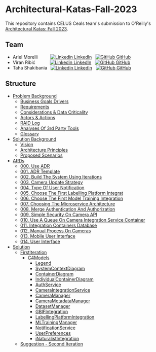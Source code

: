 # Architectural-Katas-Fall-2023

This repository contains CELUS Ceals team's submission to O'Reilly's [Architectural Katas: Fall 2023](https://www.oreilly.com/live-events/architectural-katas-fall-2023/0636920097709/0636920097708/).

## Team

- Ariel Morelli &emsp;&emsp; &nbsp;[![Linkedin](https://i.stack.imgur.com/gVE0j.png) LinkedIn](https://www.linkedin.com/in/arielmorelli/)
  &nbsp;
  [![GitHub](https://i.stack.imgur.com/tskMh.png) GitHub](https://github.com/arielmorelli)
- Viran Ribić&emsp;&emsp;&emsp;&nbsp;[![Linkedin](https://i.stack.imgur.com/gVE0j.png) LinkedIn](https://www.linkedin.com/in/viran-ribic/)
  &nbsp;
  [![GitHub](https://i.stack.imgur.com/tskMh.png) GitHub](https://github.com/viranribic)
- Taha Shakibania&ensp;&nbsp;[![Linkedin](https://i.stack.imgur.com/gVE0j.png) LinkedIn](https://www.linkedin.com/in/tahashakibania/)
  &nbsp;
  [![GitHub](https://i.stack.imgur.com/tskMh.png) GitHub](https://github.com/shakibaniataha)

## Structure

- [Problem Background](./1.ProblemBackground/README.md)
  - [Business Goals Drivers](./1.ProblemBackground/0.BusinessGoalsDrivers.md)
  - [Requirements](./1.ProblemBackground/1.Requirements.md)
  - [Considerations & Data Criticality](./1.ProblemBackground/2.ConsiderationsAndDataCriticality.md)
  - [Actors & Actions](./1.ProblemBackground/3.ActorsAndActions.md)
  - [RAID Log](./1.ProblemBackground/4.RaidLog.md)
  - [Analyses Of 3rd Party Tools](./1.ProblemBackground/5.AnalysesOf3rdPartyTools.md)
  - [Glossary](./1.ProblemBackground/6.Glossary.md)
- [Solution Background](./2.SolutionBackground/README.md)
  - [Vision](./2.SolutionBackground/0.Vision.md)
  - [Architecture Principles](./2.SolutionBackground/1.ArchitecturePrinciples.md)
  - [Proposed Scenarios](./2.SolutionBackground/2.ProposedScenarios.md)
- [ARDs](./3.ARDs/README.md)
  - [000. Use ADR](./3.ARDs/000.UseADR.md)
  - [001. ADR Template](./3.ARDs/001.ADRTemplate.md)
  - [002. Build The System Using Iterations](./3.ARDs/002.BuildTheSystemUsingIterations.md)
  - [003. Camera Update Strategy](./3.ARDs/003.CameraUpdateStrategy.md)
  - [004. Type Of User Notification](./3.ARDs/004.TypeOfUserNotification.md)
  - [005. Choose The First Labelling Platform Integrat](./3.ARDs/005.ChooseTheFirstLabellingPlatformIntegrat.md)
  - [006. Choose The First Model Training Integration](./3.ARDs/006.ChooseTheFirstModelTrainingIntegration.md)
  - [007. Choosing The Microservice Architecture](./3.ARDs/007.ChoosingTheMicroserviceArchitecture.md)
  - [008. Merge Authentication And Authorization](./3.ARDs/008.MergeAuthenticationAndAuthorization.md)
  - [009. Simple Security On Camera API](./3.ARDs/009.SimpleSecurityOnCameraAPI.md)
  - [010. Use A Queue On Camera Integration Service Container](./3.ARDs/010.UseAQueueOnCameraIntegrationServiceContainer.md)
  - [011. Integration Containers Database](./3.ARDs/011.IntegrationContainersDatabase.md)
  - [012. Manual Process On Cameras](./3.ARDs/012.ManualProcessOnCameras.md)
  - [013. Mobile User Interface](./3.ARDs/013.MobileUserInterface.md)
  - [014. User Interface](./3.ARDs/014.UserInterface.md)
- [Solution](./4.Solution/README.md)
  - [FirstIteration](./4.Solution/1.FirstIteration/README.md)
    - [C4Models](./4.Solution/1.FirstIteration/C4Models/README.md)
      - [Legend](./4.Solution/1.FirstIteration/C4Models/0.Legend.md)
      - [SystemContextDiagram](./4.Solution/1.FirstIteration/C4Models/1.SystemContextDiagram.md)
      - [ContainerDiagram](./4.Solution/1.FirstIteration/C4Models/2.ContainerDiagram.md)
      - [IndividualContainerDiagram](./4.Solution/1.FirstIteration/C4Models/3.IndividualContainerDiagram.md)
      - [AuthService](./4.Solution/1.FirstIteration/C4Models/IndividualContainers/AuthService.md)
      - [CameraIntegrationService](./4.Solution/1.FirstIteration/C4Models/IndividualContainers/CameraIntegrationService.md)
      - [CameraManager](./4.Solution/1.FirstIteration/C4Models/IndividualContainers/CameraManager.md)
      - [CameraMetadataManager](./4.Solution/1.FirstIteration/C4Models/IndividualContainers/CameraMetadataManager.md)
      - [DatasetManager](./4.Solution/1.FirstIteration/C4Models/IndividualContainers/DatasetManager.md)
      - [GBIFIntegration](./4.Solution/1.FirstIteration/C4Models/IndividualContainers/GBIFIntegration.md)
      - [LabellingPlatformIntegration](./4.Solution/1.FirstIteration/C4Models/IndividualContainers/LabellingPlatformIntegration.md)
      - [MLTrainingManager](./4.Solution/1.FirstIteration/C4Models/IndividualContainers/MLTrainingManager.md)
      - [NotificationService](./4.Solution/1.FirstIteration/C4Models/IndividualContainers/NotificationService.md)
      - [UserPreferences](./4.Solution/1.FirstIteration/C4Models/IndividualContainers/UserPreferences.md)
      - [iNaturalistIntegration](./4.Solution/1.FirstIteration/C4Models/IndividualContainers/iNaturalistIntegration.md)
  - [Suggestion - Second Iteration](./4.Solution/2.Suggestion-SecondIteration/README.md)
